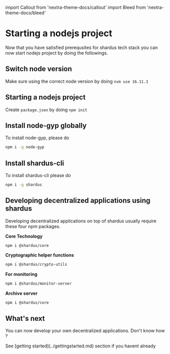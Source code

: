 
import Callout from 'nextra-theme-docs/callout'
import Bleed from 'nextra-theme-docs/bleed'

# Starting a nodejs project
Now that you have satisfied prerequsites for shardus tech stack you can now start nodejs project by doing the followings.

## Switch node version
Make sure using the correct node version by doing `nvm use 16.11.1`

## Starting a nodejs project
Create `package.json` by doing `npm init`


## Install node-gyp globally
To install node-gyp, please do 
```bash
npm i -g node-gyp
```

## Install shardus-cli
To install shardus-cli please do
```bash
npm i -g shardus
```

## Developing decentralized applications using shardus
Developing decentralized applications on top of shardus usually require these four npm packages.

**Core Technology**
```
npm i @shardus/core
```

**Cryptographic helper functions**
```bash
npm i @shardus/crypto-utils
```

**For monitoring**
```bash
npm i @shardus/monitor-server
```

**Archive server**
```bash
npm i @shardus/core
```
## What's next
You can now develop your own decentralized applications. Don't know how ?

<Callout emoji="!" type="warning">
See [getting started](../gettingstarted.md) section if you havent already
</Callout>
